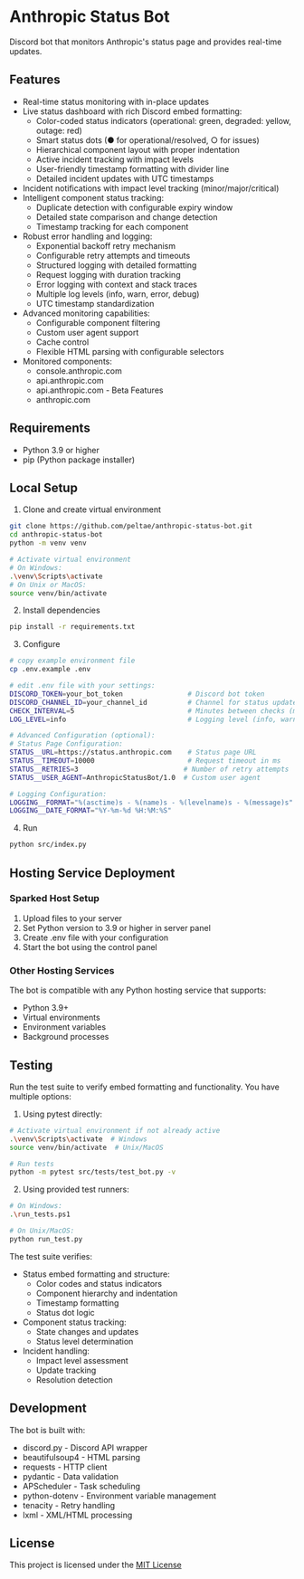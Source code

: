 # Anthropic Status Bot

Discord bot that monitors Anthropic's status page and provides real-time updates.

## Features

- Real-time status monitoring with in-place updates
- Live status dashboard with rich Discord embed formatting:
  - Color-coded status indicators (operational: green, degraded: yellow, outage: red)
  - Smart status dots (● for operational/resolved, ○ for issues)
  - Hierarchical component layout with proper indentation
  - Active incident tracking with impact levels
  - User-friendly timestamp formatting with divider line
  - Detailed incident updates with UTC timestamps
- Incident notifications with impact level tracking (minor/major/critical)
- Intelligent component status tracking:
  - Duplicate detection with configurable expiry window
  - Detailed state comparison and change detection
  - Timestamp tracking for each component
- Robust error handling and logging:
  - Exponential backoff retry mechanism
  - Configurable retry attempts and timeouts
  - Structured logging with detailed formatting
  - Request logging with duration tracking
  - Error logging with context and stack traces
  - Multiple log levels (info, warn, error, debug)
  - UTC timestamp standardization
- Advanced monitoring capabilities:
  - Configurable component filtering
  - Custom user agent support
  - Cache control
  - Flexible HTML parsing with configurable selectors
- Monitored components:
  - console.anthropic.com
  - api.anthropic.com
  - api.anthropic.com - Beta Features
  - anthropic.com

## Requirements

- Python 3.9 or higher
- pip (Python package installer)

## Local Setup

1. Clone and create virtual environment
```bash
git clone https://github.com/peltae/anthropic-status-bot.git
cd anthropic-status-bot
python -m venv venv

# Activate virtual environment
# On Windows:
.\venv\Scripts\activate
# On Unix or MacOS:
source venv/bin/activate
```

2. Install dependencies
```bash
pip install -r requirements.txt
```

3. Configure
```bash
# copy example environment file
cp .env.example .env

# edit .env file with your settings:
DISCORD_TOKEN=your_bot_token                # Discord bot token
DISCORD_CHANNEL_ID=your_channel_id          # Channel for status updates
CHECK_INTERVAL=5                            # Minutes between checks (minimum: 1)
LOG_LEVEL=info                              # Logging level (info, warn, error, debug)

# Advanced Configuration (optional):
# Status Page Configuration:
STATUS__URL=https://status.anthropic.com    # Status page URL
STATUS__TIMEOUT=10000                       # Request timeout in ms
STATUS__RETRIES=3                          # Number of retry attempts
STATUS__USER_AGENT=AnthropicStatusBot/1.0  # Custom user agent

# Logging Configuration:
LOGGING__FORMAT="%(asctime)s - %(name)s - %(levelname)s - %(message)s"  # Log format
LOGGING__DATE_FORMAT="%Y-%m-%d %H:%M:%S"                               # Date format
```

4. Run
```bash
python src/index.py
```

## Hosting Service Deployment

### Sparked Host Setup
1. Upload files to your server
2. Set Python version to 3.9 or higher in server panel
3. Create .env file with your configuration
4. Start the bot using the control panel

### Other Hosting Services
The bot is compatible with any Python hosting service that supports:
- Python 3.9+
- Virtual environments
- Environment variables
- Background processes

## Testing

Run the test suite to verify embed formatting and functionality. You have multiple options:

1. Using pytest directly:
```bash
# Activate virtual environment if not already active
.\venv\Scripts\activate  # Windows
source venv/bin/activate  # Unix/MacOS

# Run tests
python -m pytest src/tests/test_bot.py -v
```

2. Using provided test runners:
```bash
# On Windows:
.\run_tests.ps1

# On Unix/MacOS:
python run_test.py
```

The test suite verifies:
- Status embed formatting and structure:
  - Color codes and status indicators
  - Component hierarchy and indentation
  - Timestamp formatting
  - Status dot logic
- Component status tracking:
  - State changes and updates
  - Status level determination
- Incident handling:
  - Impact level assessment
  - Update tracking
  - Resolution detection

## Development

The bot is built with:
- discord.py - Discord API wrapper
- beautifulsoup4 - HTML parsing
- requests - HTTP client
- pydantic - Data validation
- APScheduler - Task scheduling
- python-dotenv - Environment variable management
- tenacity - Retry handling
- lxml - XML/HTML processing

## License

This project is licensed under the [MIT License](LICENSE)